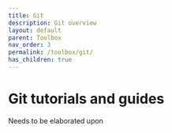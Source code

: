 ```yaml
---
title: Git
description: Git overview
layout: default
parent: Toolbox
nav_order: 3
permalink: /toolbox/git/
has_children: true
---
```


# Git tutorials and guides

Needs to be elaborated upon
